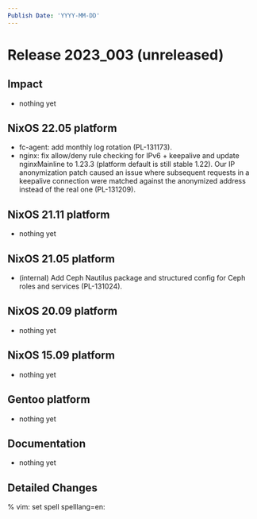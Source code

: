```yaml
---
Publish Date: 'YYYY-MM-DD'
---
```


# Release 2023_003 (unreleased)

## Impact

- nothing yet

## NixOS 22.05 platform

- fc-agent: add monthly log rotation (PL-131173).
- nginx: fix allow/deny rule checking for IPv6 + keepalive and update
  nginxMainline to 1.23.3 (platform default is still stable 1.22). Our IP
  anonymization patch caused an issue where subsequent requests in a
  keepalive connection were matched against the anonymized address instead of
  the real one (PL-131209).

## NixOS 21.11 platform

- nothing yet

## NixOS 21.05 platform

- (internal) Add Ceph Nautilus package and structured config for Ceph roles
  and services (PL-131024).

## NixOS 20.09 platform

- nothing yet

## NixOS 15.09 platform

- nothing yet

## Gentoo platform

- nothing yet

## Documentation

- nothing yet

## Detailed Changes

% vim: set spell spelllang=en:
